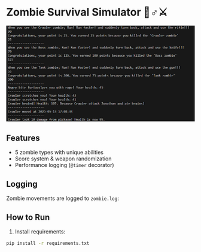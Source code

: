 # Zombie Survival Simulator 🧟♂️⚔️

![Combat Screenshot](screenshots/combat-screenshot.png)

## Features
- 5 zombie types with unique abilities
- Score system & weapon randomization
- Performance logging (`@timer` decorator)

## Logging  
Zombie movements are logged to `zombie.log`:  

## How to Run
1. Install requirements:
```bash
pip install -r requirements.txt

